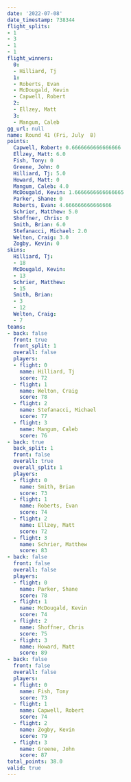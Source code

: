 ```yaml
---
date: '2022-07-08'
date_timestamp: 738344
flight_splits:
- 1
- 3
- 1
- 1
flight_winners:
  0:
  - Hilliard, Tj
  1:
  - Roberts, Evan
  - McDougald, Kevin
  - Capwell, Robert
  2:
  - Ellzey, Matt
  3:
  - Mangum, Caleb
gg_url: null
name: Round 41 (Fri, July  8)
points:
  Capwell, Robert: 0.6666666666666666
  Ellzey, Matt: 6.0
  Fish, Tony: 0
  Greene, John: 0
  Hilliard, Tj: 5.0
  Howard, Matt: 0
  Mangum, Caleb: 4.0
  McDougald, Kevin: 1.6666666666666665
  Parker, Shane: 0
  Roberts, Evan: 4.666666666666666
  Schrier, Matthew: 5.0
  Shoffner, Chris: 0
  Smith, Brian: 6.0
  Stefanacci, Michael: 2.0
  Welton, Craig: 3.0
  Zogby, Kevin: 0
skins:
  Hilliard, Tj:
  - 18
  McDougald, Kevin:
  - 13
  Schrier, Matthew:
  - 15
  Smith, Brian:
  - 3
  - 12
  Welton, Craig:
  - 7
teams:
- back: false
  front: true
  front_split: 1
  overall: false
  players:
  - flight: 0
    name: Hilliard, Tj
    score: 72
  - flight: 1
    name: Welton, Craig
    score: 78
  - flight: 2
    name: Stefanacci, Michael
    score: 77
  - flight: 3
    name: Mangum, Caleb
    score: 76
- back: true
  back_split: 1
  front: false
  overall: true
  overall_split: 1
  players:
  - flight: 0
    name: Smith, Brian
    score: 73
  - flight: 1
    name: Roberts, Evan
    score: 74
  - flight: 2
    name: Ellzey, Matt
    score: 72
  - flight: 3
    name: Schrier, Matthew
    score: 83
- back: false
  front: false
  overall: false
  players:
  - flight: 0
    name: Parker, Shane
    score: 78
  - flight: 1
    name: McDougald, Kevin
    score: 74
  - flight: 2
    name: Shoffner, Chris
    score: 75
  - flight: 3
    name: Howard, Matt
    score: 89
- back: false
  front: false
  overall: false
  players:
  - flight: 0
    name: Fish, Tony
    score: 73
  - flight: 1
    name: Capwell, Robert
    score: 74
  - flight: 2
    name: Zogby, Kevin
    score: 79
  - flight: 3
    name: Greene, John
    score: 87
total_points: 38.0
valid: true
---
```

